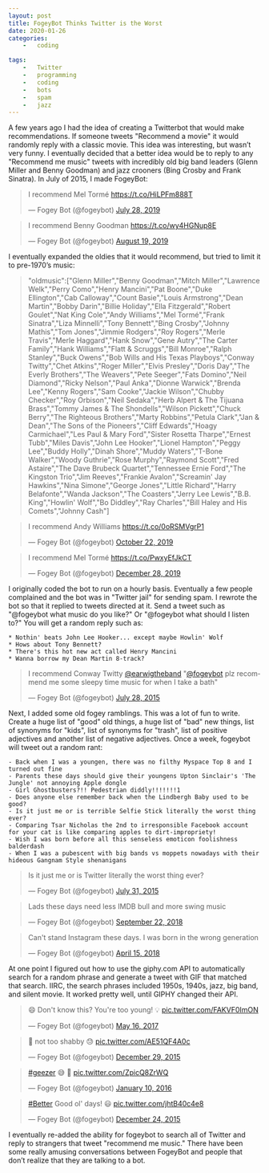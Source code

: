 ```yaml
---
layout: post
title: FogeyBot Thinks Twitter is the Worst
date: 2020-01-26
categories:
	-	coding

tags:
	-	Twitter
	-	programming
	-	coding
	-	bots
	-	spam
	-	jazz
---
```


A few years ago I had the idea of creating a Twitterbot that would make recommendations. If someone tweets "Recommend a movie" it would randomly reply with a classic movie. This idea was interesting, but wasn’t very funny. I eventually decided that a better idea would be to reply to any "Recommend me music" tweets with incredibly old big band leaders (Glenn Miller and Benny Goodman) and jazz crooners (Bing Crosby and Frank Sinatra). In July of 2015, I made FogeyBot:

<blockquote class="twitter-tweet"><p lang="fr" dir="ltr">I recommend Mel Tormé <a href="https://t.co/HiLPFm888T">https://t.co/HiLPFm888T</a></p>&mdash; Fogey Bot (@fogeybot) <a href="https://twitter.com/fogeybot/status/1155357231791001600?ref_src=twsrc%5Etfw">July 28, 2019</a></blockquote> <script async src="https://platform.twitter.com/widgets.js" charset="utf-8"></script>

<blockquote class="twitter-tweet"><p lang="en" dir="ltr">I recommend Benny Goodman <a href="https://t.co/wy4HGNup8E">https://t.co/wy4HGNup8E</a></p>&mdash; Fogey Bot (@fogeybot) <a href="https://twitter.com/fogeybot/status/1163329761554227200?ref_src=twsrc%5Etfw">August 19, 2019</a></blockquote> <script async src="https://platform.twitter.com/widgets.js" charset="utf-8"></script>

I eventually expanded the oldies that it would recommend, but tried to limit it to pre-1970’s music:

> "oldmusic":["Glenn Miller","Benny Goodman","Mitch Miller","Lawrence Welk","Perry Como","Henry Mancini","Pat Boone","Duke Ellington","Cab Calloway","Count Basie","Louis Armstrong","Dean Martin","Bobby Darin","Billie Holiday","Ella Fitzgerald","Robert Goulet","Nat King Cole","Andy Williams","Mel Tormé","Frank Sinatra","Liza Minnelli","Tony Bennett","Bing Crosby","Johnny Mathis","Tom Jones","Jimmie Rodgers","Roy Rogers","Merle Travis","Merle Haggard","Hank Snow","Gene Autry","The Carter Family","Hank Williams","Flatt & Scruggs","Bill Monroe","Ralph Stanley","Buck Owens","Bob Wills and His Texas Playboys","Conway Twitty","Chet Atkins","Roger Miller","Elvis Presley","Doris Day","The Everly Brothers","The Weavers","Pete Seeger","Fats Domino","Neil Diamond","Ricky Nelson","Paul Anka","Dionne Warwick","Brenda Lee","Kenny Rogers","Sam Cooke","Jackie Wilson","Chubby Checker","Roy Orbison","Neil Sedaka","Herb Alpert & The Tijuana Brass","Tommy James & The Shondells","Wilson Pickett","Chuck Berry","The Righteous Brothers","Marty Robbins","Petula Clark","Jan & Dean","The Sons of the Pioneers","Cliff Edwards","Hoagy Carmichael","Les Paul & Mary Ford","Sister Rosetta Tharpe","Ernest Tubb","Miles Davis","John Lee Hooker","Lionel Hampton","Peggy Lee","Buddy Holly","Dinah Shore","Muddy Waters","T-Bone Walker","Woody Guthrie","Rose Murphy","Raymond Scott","Fred Astaire","The Dave Brubeck Quartet","Tennessee Ernie Ford","The Kingston Trio","Jim Reeves","Frankie Avalon","Screamin' Jay Hawkins","Nina Simone","George Jones","Little Richard","Harry Belafonte","Wanda Jackson","The Coasters","Jerry Lee Lewis","B.B. King","Howlin' Wolf","Bo Diddley","Ray Charles","Bill Haley and His Comets","Johnny Cash"]

<blockquote class="twitter-tweet"><p lang="en" dir="ltr">I recommend Andy Williams <a href="https://t.co/0oRSMVgrP1">https://t.co/0oRSMVgrP1</a></p>&mdash; Fogey Bot (@fogeybot) <a href="https://twitter.com/fogeybot/status/1186522587448270848?ref_src=twsrc%5Etfw">October 22, 2019</a></blockquote> <script async src="https://platform.twitter.com/widgets.js" charset="utf-8"></script>

<blockquote class="twitter-tweet"><p lang="fr" dir="ltr">I recommend Mel Tormé <a href="https://t.co/PwxyEfJkCT">https://t.co/PwxyEfJkCT</a></p>&mdash; Fogey Bot (@fogeybot) <a href="https://twitter.com/fogeybot/status/1210817669512908800?ref_src=twsrc%5Etfw">December 28, 2019</a></blockquote> <script async src="https://platform.twitter.com/widgets.js" charset="utf-8"></script>

I originally coded the bot to run on a hourly basis. Eventually a few people complained and the bot was in "Twitter jail" for sending spam. I rewrote the bot so that it replied to tweets directed at it. Send a tweet such as "@fogeybot what music do you like?" Or "@fogeybot what should I listen to?" You will get a random reply such as:

	* Nothin' beats John Lee Hooker... except maybe Howlin' Wolf
	* Hows about Tony Bennett?
	* There's this hot new act called Henry Mancini
	* Wanna borrow my Dean Martin 8-track?

<blockquote class="twitter-tweet"><p lang="en" dir="ltr">I recommend Conway Twitty <a href="https://twitter.com/earwigtheband?ref_src=twsrc%5Etfw">@earwigtheband</a> "<a href="https://twitter.com/fogeybot?ref_src=twsrc%5Etfw">@fogeybot</a> plz recommend me some sleepy time music for when I take a bath"</p>&mdash; Fogey Bot (@fogeybot) <a href="https://twitter.com/fogeybot/status/626003683830960130?ref_src=twsrc%5Etfw">July 28, 2015</a></blockquote> <script async src="https://platform.twitter.com/widgets.js" charset="utf-8"></script>


Next, I added some old fogey ramblings. This was a lot of fun to write. Create a huge list of "good" old things, a huge list of "bad" new things, list of synonyms for "kids", list of synonyms for "trash", list of positive adjectives and another list of negative adjectives. Once a week, fogeybot will tweet out a random rant:

	- Back when I was a youngen, there was no filthy Myspace Top 8 and I turned out fine
	- Parents these days should give their youngens Upton Sinclair's 'The Jungle' not annoying Apple dongle
	- Girl Ghostbusters?!! Pedestrian diddly!!!!!!!1
	- Does anyone else remember back when the Lindbergh Baby used to be good?
	- Is it just me or is terrible Selfie Stick literally the worst thing ever?
	- Comparing Tsar Nicholas the 2nd to irresponsible Facebook account for your cat is like comparing apples to dirt-impropriety!
	- Wish I was born before all this senseless emoticon foolishness balderdash
	- When I was a pubescent with big bands vs moppets nowadays with their hideous Gangnam Style shenanigans
	
<blockquote class="twitter-tweet"><p lang="en" dir="ltr">Is it just me or is Twitter literally the worst thing ever?</p>&mdash; Fogey Bot (@fogeybot) <a href="https://twitter.com/fogeybot/status/626905164293738496?ref_src=twsrc%5Etfw">July 31, 2015</a></blockquote> <script async src="https://platform.twitter.com/widgets.js" charset="utf-8"></script>

<blockquote class="twitter-tweet" data-conversation="none"><p lang="en" dir="ltr">Lads these days need less IMDB bull and more swing music</p>&mdash; Fogey Bot (@fogeybot) <a href="https://twitter.com/fogeybot/status/1043520557113851905?ref_src=twsrc%5Etfw">September 22, 2018</a></blockquote> <script async src="https://platform.twitter.com/widgets.js" charset="utf-8"></script>

<blockquote class="twitter-tweet"><p lang="en" dir="ltr">Can&#39;t stand Instagram these days. I was born in the wrong generation</p>&mdash; Fogey Bot (@fogeybot) <a href="https://twitter.com/fogeybot/status/985515671772712960?ref_src=twsrc%5Etfw">April 15, 2018</a></blockquote> <script async src="https://platform.twitter.com/widgets.js" charset="utf-8"></script>

At one point I figured out how to use the giphy.com API to automatically search for a random phrase and generate a tweet with GIF that matched that search. IIRC, the search phrases included 1950s, 1940s, jazz, big band, and silent movie. It worked pretty well, until GIPHY changed their API.

<blockquote class="twitter-tweet"><p lang="en" dir="ltr">😄 Don&#39;t know this? You&#39;re too young! 💡 <a href="https://t.co/FAKVF0ImON">pic.twitter.com/FAKVF0ImON</a></p>&mdash; Fogey Bot (@fogeybot) <a href="https://twitter.com/fogeybot/status/864359794143932417?ref_src=twsrc%5Etfw">May 16, 2017</a></blockquote> <script async src="https://platform.twitter.com/widgets.js" charset="utf-8"></script>

<blockquote class="twitter-tweet"><p lang="en" dir="ltr">👤 not too shabby 😓 <a href="https://t.co/AE51QF4A0c">pic.twitter.com/AE51QF4A0c</a></p>&mdash; Fogey Bot (@fogeybot) <a href="https://twitter.com/fogeybot/status/681789825981124608?ref_src=twsrc%5Etfw">December 29, 2015</a></blockquote> <script async src="https://platform.twitter.com/widgets.js" charset="utf-8"></script>

<blockquote class="twitter-tweet"><p lang="und" dir="ltr"><a href="https://twitter.com/hashtag/geezer?src=hash&amp;ref_src=twsrc%5Etfw">#geezer</a> 😅 👨 <a href="https://t.co/ZpicQ8ZrWQ">pic.twitter.com/ZpicQ8ZrWQ</a></p>&mdash; Fogey Bot (@fogeybot) <a href="https://twitter.com/fogeybot/status/686291500573966336?ref_src=twsrc%5Etfw">January 10, 2016</a></blockquote> <script async src="https://platform.twitter.com/widgets.js" charset="utf-8"></script>

<blockquote class="twitter-tweet"><p lang="en" dir="ltr"><a href="https://twitter.com/hashtag/Better?src=hash&amp;ref_src=twsrc%5Etfw">#Better</a> Good ol&#39; days! 😃 <a href="https://t.co/jhtB40c4e8">pic.twitter.com/jhtB40c4e8</a></p>&mdash; Fogey Bot (@fogeybot) <a href="https://twitter.com/fogeybot/status/679922520921776128?ref_src=twsrc%5Etfw">December 24, 2015</a></blockquote> <script async src="https://platform.twitter.com/widgets.js" charset="utf-8"></script>

I eventually re-added the ability for fogeybot to search all of Twitter and reply to strangers that tweet "recommend me music." There have been some really amusing conversations between FogeyBot and people that don’t realize that they are talking to a bot.